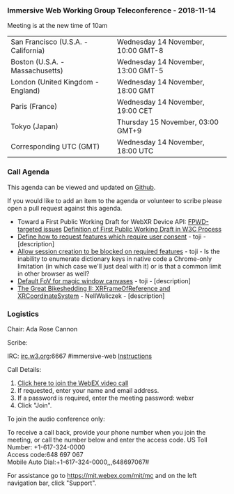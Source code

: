 
### Immersive Web Working Group Teleconference - 2018-11-14

Meeting is at the new time of 10am

<table>
<tr><td> San Francisco (U.S.A. - California) <td> Wednesday 14 November, 10:00 GMT-8
<tr><td> Boston (U.S.A. - Massachusetts) <td> Wednesday 14 November, 13:00 GMT-5
<tr><td> London (United Kingdom - England) <td> Wednesday 14 November, 18:00 GMT
<tr><td> Paris (France) <td> Wednesday 14 November, 19:00 CET
<tr><td> Tokyo (Japan) <td> Thursday 15 November, 03:00 GMT+9
<tr><td> Corresponding UTC (GMT) <td> Wednesday 14 November, 18:00 UTC
</table>

### Call Agenda

This agenda can be viewed and updated on [Github](https://github.com/immersive-web/administrivia/blob/master/meetings/wg/2018-11-14-Immersive_Web_Working_Group_Teleconference-agenda.md).

If you would like to add an item to the agenda or volunteer to scribe please open a pull request against this agenda.

* Toward a First Public Working Draft for WebXR Device API: [FPWD-targeted issues](https://github.com/immersive-web/webxr/milestone/6) [Definition of First Public Working Draft in W3C Process](https://www.w3.org/2018/Process-20180201/#first-wd)
* [Define how to request features which require user consent](https://github.com/immersive-web/webxr/issues/424) - toji - [description]
* [Allow session creation to be blocked on required features](https://github.com/immersive-web/webxr/issues/423) - toji - Is the inability to enumerate dictionary keys in native code a Chrome-only limitation (in which case we'll just deal with it) or is that a common limit in other browser as well?
* [Default FoV for magic window canvases](https://github.com/immersive-web/webxr/issues/272) - toji - [description]
* [The Great Bikeshedding II: XRFrameOfReference and XRCoordinateSystem](https://github.com/immersive-web/webxr/issues/418) - NellWaliczek - [description]

### Logistics

Chair: Ada Rose Cannon

Scribe:

IRC: [irc.w3.org](http://irc.w3.org/):6667 #immersive-web [Instructions](https://github.com/immersive-web/administrivia/blob/master/IRC.md)

Call Details:

1. [Click here to join the WebEX video call](https://mit.webex.com/mit/j.php?MTID=mfb8383ef0796cd6999844e1626d7fee6)
2. If requested, enter your name and email address.
3. If a password is required, enter the meeting password: webxr
4. Click "Join".

To join the audio conference only: 

To receive a call back, provide your phone number when you join the meeting, or call the number below and enter the access code.
US Toll Number: +1-617-324-0000  
Access code:648 697 067  
Mobile Auto Dial:+1-617-324-0000,,,648697067#

For assistance go to https://mit.webex.com/mit/mc  and on the left navigation bar, click "Support".
          
